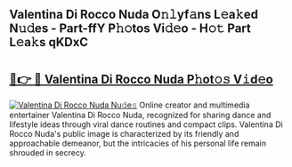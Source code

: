 ## Valentina Di Rocco Nuda O𝚗𝚕yf𝚊ns L𝚎a𝚔ed N𝚞𝚍es - Part-ffY P𝚑𝚘tos Vi𝚍𝚎o - H𝚘𝚝 Part L𝚎a𝚔s qKDxC

# <h2><a href="http://kf71d3.oniu.top/?m=Valentina+Di+Rocco+Nuda">🔗👉 🔴 Valentina Di Rocco Nuda P𝚑ot𝚘𝚜 V𝚒d𝚎o</a></h2>

[![Valentina Di Rocco Nuda Nu𝚍e𝚜](https://i.imgur.com/0qMVB7G.gif)](http://kf71d3.oniu.top/?m=Valentina+Di+Rocco+Nuda)
Online creator and multimedia entertainer Valentina Di Rocco Nuda, recognized for sharing dance and lifestyle ideas through viral dance routines and compact clips. Valentina Di Rocco Nuda's public image is characterized by its friendly and approachable demeanor, but the intricacies of his personal life remain shrouded in secrecy.  
